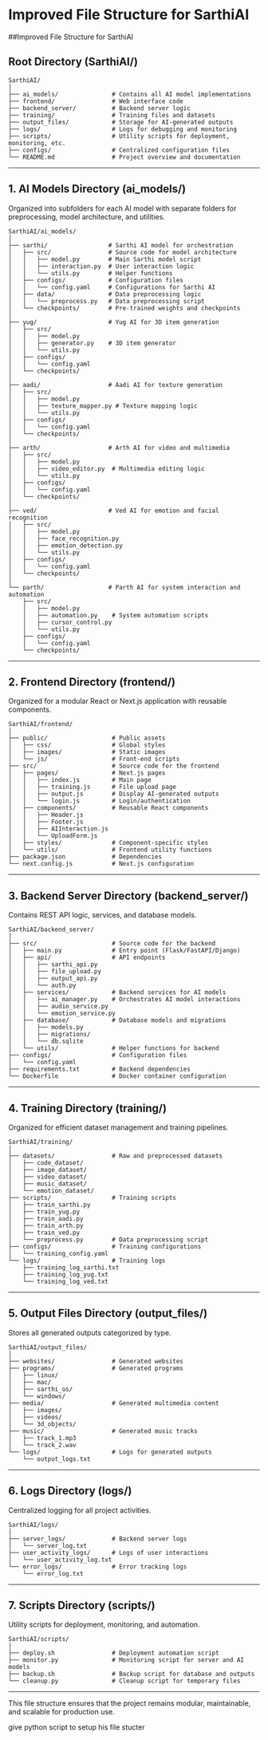 # Improved File Structure for SarthiAI
##Improved File Structure for SarthiAI

## Root Directory (SarthiAI/)

```plaintext
SarthiAI/
│
├── ai_models/               # Contains all AI model implementations
├── frontend/                # Web interface code
├── backend_server/          # Backend server logic
├── training/                # Training files and datasets
├── output_files/            # Storage for AI-generated outputs
├── logs/                    # Logs for debugging and monitoring
├── scripts/                 # Utility scripts for deployment, monitoring, etc.
├── configs/                 # Centralized configuration files
└── README.md                # Project overview and documentation
```

---

## 1. AI Models Directory (ai\_models/)

Organized into subfolders for each AI model with separate folders for preprocessing, model architecture, and utilities.

```plaintext
SarthiAI/ai_models/
│
├── sarthi/                 # Sarthi AI model for orchestration
│   ├── src/                # Source code for model architecture
│   │   ├── model.py        # Main Sarthi model script
│   │   ├── interaction.py  # User interaction logic
│   │   └── utils.py        # Helper functions
│   ├── configs/            # Configuration files
│   │   └── config.yaml     # Configurations for Sarthi AI
│   ├── data/               # Data preprocessing logic
│   │   └── preprocess.py   # Data preprocessing script
│   └── checkpoints/        # Pre-trained weights and checkpoints
│
├── yug/                    # Yug AI for 3D item generation
│   ├── src/
│   │   ├── model.py
│   │   ├── generator.py    # 3D item generator
│   │   └── utils.py
│   ├── configs/
│   │   └── config.yaml
│   └── checkpoints/
│
├── aadi/                   # Aadi AI for texture generation
│   ├── src/
│   │   ├── model.py
│   │   ├── texture_mapper.py # Texture mapping logic
│   │   └── utils.py
│   ├── configs/
│   │   └── config.yaml
│   └── checkpoints/
│
├── arth/                   # Arth AI for video and multimedia
│   ├── src/
│   │   ├── model.py
│   │   ├── video_editor.py  # Multimedia editing logic
│   │   └── utils.py
│   ├── configs/
│   │   └── config.yaml
│   └── checkpoints/
│
├── ved/                    # Ved AI for emotion and facial recognition
│   ├── src/
│   │   ├── model.py
│   │   ├── face_recognition.py
│   │   ├── emotion_detection.py
│   │   └── utils.py
│   ├── configs/
│   │   └── config.yaml
│   └── checkpoints/
│
└── parth/                  # Parth AI for system interaction and automation
    ├── src/
    │   ├── model.py
    │   ├── automation.py    # System automation scripts
    │   ├── cursor_control.py
    │   └── utils.py
    ├── configs/
    │   └── config.yaml
    └── checkpoints/
```

---

## 2. Frontend Directory (frontend/)

Organized for a modular React or Next.js application with reusable components.

```plaintext
SarthiAI/frontend/
│
├── public/                  # Public assets
│   ├── css/                 # Global styles
│   ├── images/              # Static images
│   └── js/                  # Front-end scripts
├── src/                     # Source code for the frontend
│   ├── pages/               # Next.js pages
│   │   ├── index.js         # Main page
│   │   ├── training.js      # File upload page
│   │   ├── output.js        # Display AI-generated outputs
│   │   └── login.js         # Login/authentication
│   ├── components/          # Reusable React components
│   │   ├── Header.js
│   │   ├── Footer.js
│   │   ├── AIInteraction.js
│   │   └── UploadForm.js
│   ├── styles/              # Component-specific styles
│   └── utils/               # Frontend utility functions
├── package.json             # Dependencies
└── next.config.js           # Next.js configuration
```

---

## 3. Backend Server Directory (backend\_server/)

Contains REST API logic, services, and database models.

```plaintext
SarthiAI/backend_server/
│
├── src/                     # Source code for the backend
│   ├── main.py              # Entry point (Flask/FastAPI/Django)
│   ├── api/                 # API endpoints
│   │   ├── sarthi_api.py
│   │   ├── file_upload.py
│   │   ├── output_api.py
│   │   └── auth.py
│   ├── services/            # Backend services for AI models
│   │   ├── ai_manager.py    # Orchestrates AI model interactions
│   │   ├── audio_service.py
│   │   └── emotion_service.py
│   ├── database/            # Database models and migrations
│   │   ├── models.py
│   │   ├── migrations/
│   │   └── db.sqlite
│   └── utils/               # Helper functions for backend
├── configs/                 # Configuration files
│   └── config.yaml
├── requirements.txt         # Backend dependencies
└── Dockerfile               # Docker container configuration
```

---

## 4. Training Directory (training/)

Organized for efficient dataset management and training pipelines.

```plaintext
SarthiAI/training/
│
├── datasets/                # Raw and preprocessed datasets
│   ├── code_dataset/
│   ├── image_dataset/
│   ├── video_dataset/
│   ├── music_dataset/
│   └── emotion_dataset/
├── scripts/                 # Training scripts
│   ├── train_sarthi.py
│   ├── train_yug.py
│   ├── train_aadi.py
│   ├── train_arth.py
│   ├── train_ved.py
│   └── preprocess.py        # Data preprocessing script
├── configs/                 # Training configurations
│   └── training_config.yaml
└── logs/                    # Training logs
    ├── training_log_sarthi.txt
    ├── training_log_yug.txt
    └── training_log_ved.txt
```

---

## 5. Output Files Directory (output\_files/)

Stores all generated outputs categorized by type.

```plaintext
SarthiAI/output_files/
│
├── websites/                # Generated websites
├── programs/                # Generated programs
│   ├── linux/
│   ├── mac/
│   ├── sarthi_os/
│   └── windows/
├── media/                   # Generated multimedia content
│   ├── images/
│   ├── videos/
│   └── 3d_objects/
├── music/                   # Generated music tracks
│   ├── track_1.mp3
│   └── track_2.wav
└── logs/                    # Logs for generated outputs
    └── output_logs.txt
```

---

## 6. Logs Directory (logs/)

Centralized logging for all project activities.

```plaintext
SarthiAI/logs/
│
├── server_logs/             # Backend server logs
│   └── server_log.txt
├── user_activity_logs/      # Logs of user interactions
│   └── user_activity_log.txt
└── error_logs/              # Error tracking logs
    └── error_log.txt
```

---

## 7. Scripts Directory (scripts/)

Utility scripts for deployment, monitoring, and automation.

```plaintext
SarthiAI/scripts/
│
├── deploy.sh                # Deployment automation script
├── monitor.py               # Monitoring script for server and AI models
├── backup.sh                # Backup script for database and outputs
└── cleanup.py               # Cleanup script for temporary files
```

---

This file structure ensures that the project remains modular, maintainable, and scalable for production use.

give python script to setup his file stucter

